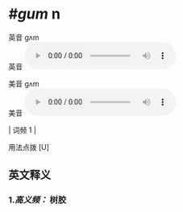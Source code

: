 # ***\#gum*** n
英音 ɡʌm  
英音
<audio src="./media/gum-B.aac" controls="controls"></audio>

美音 ɡʌm  
美音
<audio src="./media/gum.aac" controls="controls"></audio>



| 词频 1 |  

用法点拨  [U]

英文释义
---
### 1.*高义频：* **树胶**  


